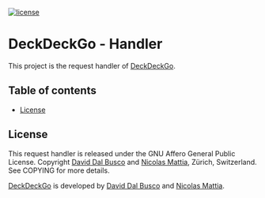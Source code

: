[![license][agpl-license]][agpl-license-url]

[agpl-license]: https://img.shields.io/badge/License-AGPL%20v3-blue.svg
[agpl-license-url]: https://github.com/deckgo/deckdeckgo/blob/master/infra/handler/GNU-AGPL-3.0

# DeckDeckGo - Handler

This project is the request handler of [DeckDeckGo].

## Table of contents

- [License](#license)

## License

This request handler is released under the GNU Affero General Public License.
Copyright [David Dal Busco](mailto:david.dalbusco@outlook.com) and [Nicolas
Mattia](mailto:nicolas@nmattia.com), Zürich, Switzerland. See COPYING for more
details.

[DeckDeckGo] is developed by [David Dal
Busco](mailto:david.dalbusco@outlook.com) and [Nicolas
Mattia](mailto:nicolas@nmattia.com).

[deckdeckgo]: https://deckdeckgo.com
